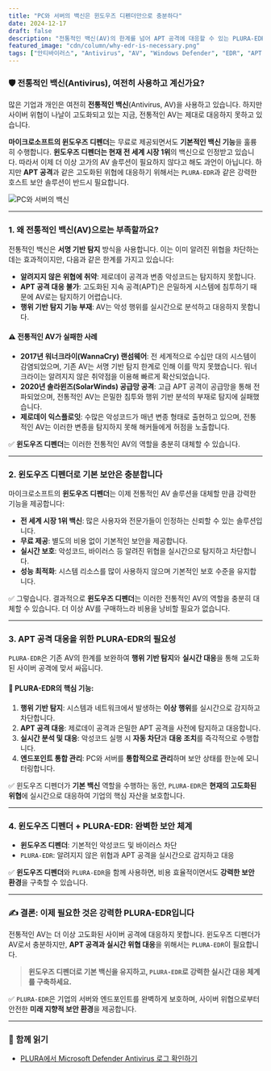 ```yaml
---
title: "PC와 서버의 백신은 윈도우즈 디펜더만으로 충분하다"
date: 2024-12-17
draft: false
description: "전통적인 백신(AV)의 한계를 넘어 APT 공격에 대응할 수 있는 PLURA-EDR의 필요성을 알아봅니다."
featured_image: "cdn/column/why-edr-is-necessary.png"
tags: ["안티바이러스", "Antivirus", "AV", "Windows Defender", "EDR", "APT 공격", "PLURA-EDR"]
---
```


### 🛡️ 전통적인 백신(Antivirus), 여전히 사용하고 계신가요?

많은 기업과 개인은 여전히 **전통적인 백신**(Antivirus, AV)을 사용하고 있습니다. 하지만 사이버 위협이 나날이 고도화되고 있는 지금, 전통적인 AV는 제대로 대응하지 못하고 있습니다.

**마이크로소프트의 윈도우즈 디펜더**는 무료로 제공되면서도 **기본적인 백신 기능**을 훌륭히 수행합니다. **윈도우즈 디펜더는 현재 전 세계 시장 1위**의 백신으로 인정받고 있습니다. 따라서 이제 더 이상 고가의 AV 솔루션이 필요하지 않다고 해도 과언이 아닙니다. 하지만 **APT 공격**과 같은 고도화된 위협에 대응하기 위해서는 `PLURA-EDR`과 같은 강력한 호스트 보안 솔루션이 반드시 필요합니다.

![PC와 서버의 백신](https://blog.plura.io/cdn/column/why-edr-is-necessary.png)

<!--more-->
---

### 1. **왜 전통적인 백신(AV)으로는 부족할까요?**

전통적인 백신은 **서명 기반 탐지** 방식을 사용합니다. 이는 이미 알려진 위협을 차단하는 데는 효과적이지만, 다음과 같은 한계를 가지고 있습니다:

- **알려지지 않은 위협에 취약**: 제로데이 공격과 변종 악성코드는 탐지하지 못합니다.
- **APT 공격 대응 불가**: 고도화된 지속 공격(APT)은 은밀하게 시스템에 침투하기 때문에 AV로는 탐지하기 어렵습니다.
- **행위 기반 탐지 기능 부재**: AV는 악성 행위를 실시간으로 분석하고 대응하지 못합니다.

#### ⚠️ **전통적인 AV가 실패한 사례**

- **2017년 워너크라이(WannaCry) 랜섬웨어**: 전 세계적으로 수십만 대의 시스템이 감염되었으며, 기존 AV는 서명 기반 탐지 한계로 인해 이를 막지 못했습니다. 워너크라이는 알려지지 않은 취약점을 이용해 빠르게 확산되었습니다.
- **2020년 솔라윈즈(SolarWinds) 공급망 공격**: 고급 APT 공격이 공급망을 통해 전파되었으며, 전통적인 AV는 은밀한 침투와 행위 기반 분석의 부재로 탐지에 실패했습니다.
- **제로데이 익스플로잇**: 수많은 악성코드가 매년 변종 형태로 출현하고 있으며, 전통적인 AV는 이러한 변종을 탐지하지 못해 해커들에게 허점을 노출합니다.

✅ **윈도우즈 디펜더**는 이러한 전통적인 AV의 역할을 충분히 대체할 수 있습니다.

---

### 2. **윈도우즈 디펜더로 기본 보안은 충분합니다**

마이크로소프트의 **윈도우즈 디펜더**는 이제 전통적인 AV 솔루션을 대체할 만큼 강력한 기능을 제공합니다:

- **전 세계 시장 1위 백신**: 많은 사용자와 전문가들이 인정하는 신뢰할 수 있는 솔루션입니다.
- **무료 제공**: 별도의 비용 없이 기본적인 보안을 제공합니다.
- **실시간 보호**: 악성코드, 바이러스 등 알려진 위협을 실시간으로 탐지하고 차단합니다.
- **성능 최적화**: 시스템 리소스를 많이 사용하지 않으며 기본적인 보호 수준을 유지합니다.

✅ 그렇습니다. 결과적으로 **윈도우즈 디펜더**는 이러한 전통적인 AV의 역할을 충분히 대체할 수 있습니다. 더 이상 AV를 구매하느라 비용을 낭비할 필요가 없습니다.

---

### 3. **APT 공격 대응을 위한 PLURA-EDR의 필요성**

`PLURA-EDR`은 기존 AV의 한계를 보완하여 **행위 기반 탐지**와 **실시간 대응**을 통해 고도화된 사이버 공격에 맞서 싸웁니다.

#### 🚨 **PLURA-EDR의 핵심 기능**:

1. **행위 기반 탐지**: 시스템과 네트워크에서 발생하는 **이상 행위**를 실시간으로 감지하고 차단합니다.
2. **APT 공격 대응**: 제로데이 공격과 은밀한 APT 공격을 사전에 탐지하고 대응합니다.
3. **실시간 분석 및 대응**: 악성코드 실행 시 **자동 차단**과 **대응 조치**를 즉각적으로 수행합니다.
4. **엔드포인트 통합 관리**: PC와 서버를 **통합적으로 관리**하며 보안 상태를 한눈에 모니터링합니다.

✅ 윈도우즈 디펜더가 **기본 백신** 역할을 수행하는 동안, `PLURA-EDR`은 **현재의 고도화된 위협**에 실시간으로 대응하여 기업의 핵심 자산을 보호합니다.

---

### 4. **윈도우즈 디펜더 + PLURA-EDR: 완벽한 보안 체계**

- **윈도우즈 디펜더**: 기본적인 악성코드 및 바이러스 차단
- `PLURA-EDR`: 알려지지 않은 위협과 APT 공격을 실시간으로 감지하고 대응

✅ **윈도우즈 디펜더**와 `PLURA-EDR`을 함께 사용하면, 비용 효율적이면서도 **강력한 보안 환경**을 구축할 수 있습니다.

---

### ✍️ 결론: 이제 필요한 것은 강력한 PLURA-EDR입니다

전통적인 AV는 더 이상 고도화된 사이버 공격에 대응하지 못합니다. 윈도우즈 디펜더가 AV로서 충분하지만, **APT 공격과 실시간 위협 대응**을 위해서는 `PLURA-EDR`이 필요합니다.

> **윈도우즈 디펜더로 기본 백신을 유지하고, `PLURA-EDR`로 강력한 실시간 대응 체계를 구축하세요.**

✅ `PLURA-EDR`은 기업의 서버와 엔드포인트를 완벽하게 보호하며, 사이버 위협으로부터 안전한 **미래 지향적 보안 환경**을 제공합니다.

---

### 📖 **함께 읽기**
  - [PLURA에서 Microsoft Defender Antivirus 로그 확인하기](https://blog.plura.io/ko/respond/plura-microsoft-defender-logs/)
